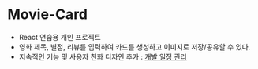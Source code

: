 # Movie-Card

- React 연습용 개인 프로젝트
- 영화 제목, 별점, 리뷰를 입력하여 카드를 생성하고 이미지로 저장/공유할 수 있다.
- 지속적인 기능 및 사용자 친화 디자인 추가 : [개발 일정 관리](https://kanghyeyoon.notion.site/31bfa82984a04cb68bf31908ceb60624)
